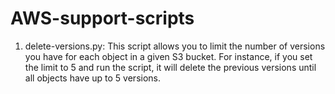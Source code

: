 # AWS-support-scripts

1. delete-versions.py: This script allows you to limit the  number of versions you have for each object in a given S3 bucket. For instance, if you set the limit to 5 and run the script, it will delete the previous versions until all objects have up to 5 versions.
